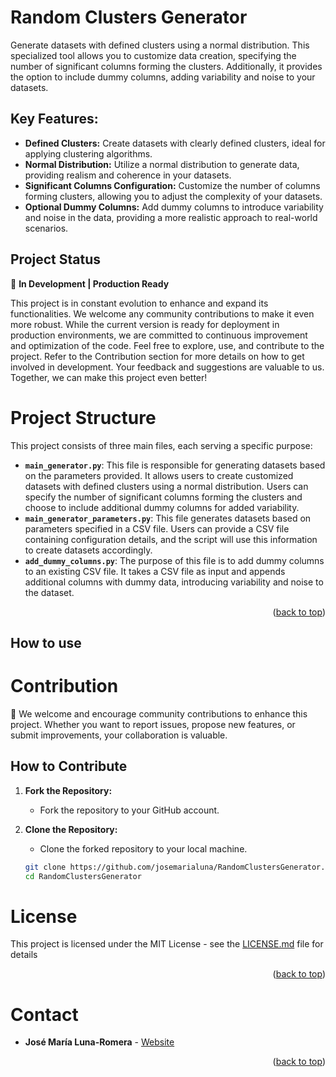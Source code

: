 <a name="readme-top"></a>
# Random Clusters Generator

Generate datasets with defined clusters using a normal distribution. This specialized tool allows you to customize data creation, specifying the number of significant columns forming the clusters. Additionally, it provides the option to include dummy columns, adding variability and noise to your datasets.

## Key Features:

- **Defined Clusters:** Create datasets with clearly defined clusters, ideal for applying clustering algorithms.
- **Normal Distribution:** Utilize a normal distribution to generate data, providing realism and coherence in your datasets.
- **Significant Columns Configuration:** Customize the number of columns forming clusters, allowing you to adjust the complexity of your datasets.
- **Optional Dummy Columns:** Add dummy columns to introduce variability and noise in the data, providing a more realistic approach to real-world scenarios.


## Project Status

🚀 **In Development | Production Ready**

This project is in constant evolution to enhance and expand its functionalities. We welcome any community contributions to make it even more robust.
While the current version is ready for deployment in production environments, we are committed to continuous improvement and optimization of the code. Feel free to explore, use, and contribute to the project. Refer to the Contribution section for more details on how to get involved in development.
Your feedback and suggestions are valuable to us. Together, we can make this project even better!

# Project Structure

This project consists of three main files, each serving a specific purpose:

- **`main_generator.py`**: This file is responsible for generating datasets based on the parameters provided. It allows users to create customized datasets with defined clusters using a normal distribution. Users can specify the number of significant columns forming the clusters and choose to include additional dummy columns for added variability.
- **`main_generator_parameters.py`**: This file generates datasets based on parameters specified in a CSV file. Users can provide a CSV file containing configuration details, and the script will use this information to create datasets accordingly.
- **`add_dummy_columns.py`**: The purpose of this file is to add dummy columns to an existing CSV file. It takes a CSV file as input and appends additional columns with dummy data, introducing variability and noise to the dataset.

<p align="right">(<a href="#readme-top">back to top</a>)</p>

## How to use


# Contribution

🎉 We welcome and encourage community contributions to enhance this project. Whether you want to report issues, propose new features, or submit improvements, your collaboration is valuable.

## How to Contribute

1. **Fork the Repository:**
   - Fork the repository to your GitHub account.

2. **Clone the Repository:**
   - Clone the forked repository to your local machine.
   ```bash
   git clone https://github.com/josemarialuna/RandomClustersGenerator.git
   cd RandomClustersGenerator


# License

This project is licensed under the MIT License - see the [LICENSE.md](LICENSE.md) file for details

<p align="right">(<a href="#readme-top">back to top</a>)</p>

# Contact 

* **José María Luna-Romera** - [Website](http://www.josemarialuna.com)

<p align="right">(<a href="#readme-top">back to top</a>)</p>

